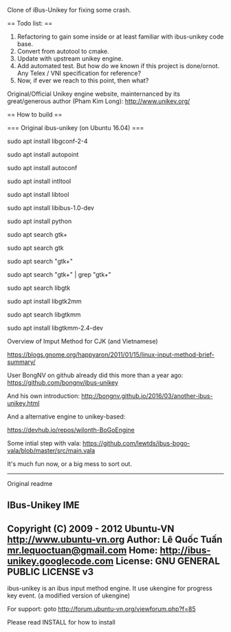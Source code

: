 Clone of iBus-Unikey for fixing some crash.

== Todo list: ==
1. Refactoring to gain some inside or at least familiar with ibus-unikey code base.
2. Convert from autotool to cmake.
3. Update with upstream unikey engine.
4. Add automated test. But how do we known if this project is done/ornot. Any Telex / VNI specification for reference?
5. Now, if ever we reach to this point, then what?

Original/Official Unikey engine website, mainternanced by its great/generous author (Pham Kim Long): http://www.unikey.org/

== How to build ==

=== Original ibus-unikey (on Ubuntu 16.04) ===

sudo apt install libgconf-2-4

sudo apt install autopoint

sudo apt install autoconf

sudo apt install intltool

sudo apt install libtool

sudo apt install libibus-1.0-dev

sudo apt install python

sudo apt search gtk+

sudo apt search gtk

sudo apt search "gtk+"

sudo apt search "gtk+" | grep "gtk+"

sudo apt search libgtk

sudo apt install libgtk2mm

sudo apt search  libgtkmm

sudo apt install libgtkmm-2.4-dev

Overview of Imput Method for CJK (and Vietnamese)

https://blogs.gnome.org/happyaron/2011/01/15/linux-input-method-brief-summary/

User BongNV on github already did this more than a year ago: https://github.com/bongnv/ibus-unikey

And his own introduction: http://bongnv.github.io/2016/03/another-ibus-unikey.html

And a alternative engine to unikey-based:

https://devhub.io/repos/wilonth-BoGoEngine

Some intial step with vala: https://github.com/lewtds/ibus-bogo-vala/blob/master/src/main.vala

It's much fun now, or a big mess to sort out.

-----------------------------------------------------------------------
Original readme

IBus-Unikey IME
---------------
Copyright (C) 2009 - 2012 Ubuntu-VN <http://www.ubuntu-vn.org>
Author: Lê Quốc Tuấn <mr.lequoctuan@gmail.com>
Home: http://ibus-unikey.googlecode.com
License: GNU GENERAL PUBLIC LICENSE v3
---------------------------------------------
ibus-unikey is an ibus input method engine.
It use ukengine for progress key event.
(a modified version of ukengine)

For support: goto http://forum.ubuntu-vn.org/viewforum.php?f=85

Please read INSTALL for how to install

